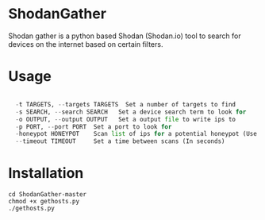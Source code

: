 # ShodanGather
Shodan gather is a python based Shodan (Shodan.io) tool to search for devices on the internet based on certain filters.

# Usage
```gethosts.py [-h] [-t TARGETS] [-s SEARCH] [-o OUTPUT] [-p PORT] [-honeypot HONEYPOT] [--timeout TIMEOUT]

  -t TARGETS, --targets TARGETS  Set a number of targets to find    
  -s SEARCH, --search SEARCH   Set a device search term to look for    
  -o OUTPUT, --output OUTPUT   Set a output file to write ips to    
  -p PORT, --port PORT  Set a port to look for                            
  -honeypot HONEYPOT    Scan list of ips for a potential honeypot (Use shodan in HONEYPOT field to start) (Uses api key a lot (Warning))                   
  --timeout TIMEOUT     Set a time between scans (In seconds)  
```
# Installation
```git clone https://github.com/benhays42/ShodanGather.git  
cd ShodanGather-master   
chmod +x gethosts.py     
./gethosts.py
```
